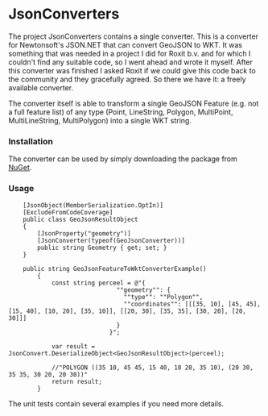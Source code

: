 # JsonConverters

The project JsonConverters contains a single converter. This is a converter for Newtonsoft's JSON.NET that can convert GeoJSON to WKT.
It was something that was needed in a project I did for Roxit b.v. and for which I couldn't find any suitable code, so I went ahead and wrote it myself.
After this converter was finished I asked Roxit if we could give this code back to the community and they gracefully agreed. So there we have it: a freely available converter.

The converter itself is able to transform a single GeoJSON Feature (e.g. not a full feature list) of any type (Point, LineString, Polygon, MultiPoint, MultiLineString, MultiPolygon) into a single WKT string.

### Installation
The converter can be used by simply downloading the package from [NuGet](docshttps://www.nuget.org/packages/Sinedia.Json.Converters).

### Usage

```
    [JsonObject(MemberSerialization.OptIn)]
    [ExcludeFromCodeCoverage]
    public class GeoJsonResultObject
    {
        [JsonProperty("geometry")]
        [JsonConverter(typeof(GeoJsonConverter))]
        public string Geometry { get; set; }
    }

    public string GeoJsonFeatureToWktConverterExample()
        {
            const string perceel = @"{
                              ""geometry"": {
                                ""type"": ""Polygon"",
                                ""coordinates"": [[[35, 10], [45, 45], [15, 40], [10, 20], [35, 10]], [[20, 30], [35, 35], [30, 20], [20, 30]]]
                              }
                            }";

            var result = JsonConvert.DeserializeObject<GeoJsonResultObject>(perceel);

            //"POLYGON ((35 10, 45 45, 15 40, 10 20, 35 10), (20 30, 35 35, 30 20, 20 30))"
            return result;
        }
```

The unit tests contain several examples if you need more details.